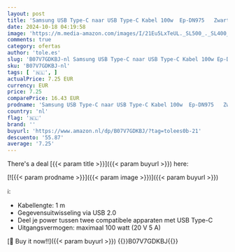 ```yaml
---
layout: post
title: 'Samsung USB Type-C naar USB Type-C Kabel 100w  Ep-DN975   Zwart'
date: 2024-10-18 04:19:58
image: 'https://m.media-amazon.com/images/I/21Eu5LxTeUL._SL500_._SL400_.jpg'
comments: true
category: ofertas
author: 'tole.es'
slug: 'B07V7GDKBJ-nl Samsung USB Type-C naar USB Type-C Kabel 100w Ep-DN975 Zwart'
sku: 'B07V7GDKBJ-nl'
tags: [ '🇳🇱', ]
actualPrice: 7.25 EUR
currency: EUR
price: 7.25
comparePrice: 16.43 EUR
prodname: 'Samsung USB Type-C naar USB Type-C Kabel 100w  Ep-DN975   Zwart'
country: 'nl'
flag: '🇳🇱'
brand: ''
buyurl: 'https://www.amazon.nl/dp/B07V7GDKBJ/?tag=tolees0b-21'
descuento: '55.87'
average: '7.25'
---
```


There's a deal [{{< param title >}}]({{< param buyurl >}})  here:

[![{{< param prodname >}}]({{< param image >}})]({{< param buyurl >}})

ℹ️:

- Kabellengte: 1 m
- Gegevensuitwisseling via USB 2.0
- Deel je power tussen twee compatibele apparaten met USB Type-C
- Uitgangsvermogen: maximaal 100 watt (20 V 5 A)

[🛒 Buy it now!!]({{< param buyurl >}})
{{<world>}}B07V7GDKBJ{{</world>}}
